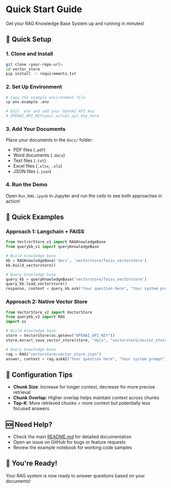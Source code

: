 # Quick Start Guide

Get your RAG Knowledge Base System up and running in minutes!

## 🚀 Quick Setup

### 1. Clone and Install
```bash
git clone <your-repo-url>
cd vertor_store
pip install -r requirements.txt
```

### 2. Set Up Environment
```bash
# Copy the example environment file
cp env.example .env

# Edit .env and add your OpenAI API key
# OPENAI_API_KEY=your_actual_api_key_here
```

### 3. Add Your Documents
Place your documents in the `docs/` folder:
- PDF files (`.pdf`)
- Word documents (`.docx`)
- Text files (`.txt`)
- Excel files (`.xlsx`, `.xls`)
- JSON files (`.json`)

### 4. Run the Demo
Open `Run_RAG.ipynb` in Jupyter and run the cells to see both approaches in action!

## 🎯 Quick Examples

### Approach 1: Langchain + FAISS
```python
from VectrorStore_v1 import RAGKnowledgeBase
from querykb_v1 import queryKnowledgeBase

# Build knowledge base
kb = RAGKnowledgeBase('docs', 'vectorstore/faiss_vectorstore')
kb.build_vectorstore()

# Query knowledge base
query_kb = queryKnowledgeBase('vectorstore/faiss_vectorstore')
query_kb.load_vectorstore()
response, context = query_kb.ask("Your question here", "Your system prompt")
```

### Approach 2: Native Vector Store
```python
from VectorStore_v2 import VectorStore
from querykb_v2 import RAG
import os

# Build knowledge base
store = VectorStore(os.getenv("OPENAI_API_KEY"))
store.exract_save_vector_store(store, "docs", "vectorstore/vector_store.json")

# Query knowledge base
rag = RAG("vectorstore/vector_store.json")
answer, context = rag.askAI("Your question here", "Your system prompt")
```

## 🔧 Configuration Tips

- **Chunk Size**: Increase for longer context, decrease for more precise retrieval
- **Chunk Overlap**: Higher overlap helps maintain context across chunks
- **Top-K**: More retrieved chunks = more context but potentially less focused answers

## 🆘 Need Help?

- Check the main [README.md](README.md) for detailed documentation
- Open an issue on GitHub for bugs or feature requests
- Review the example notebook for working code samples

## 🎉 You're Ready!

Your RAG system is now ready to answer questions based on your documents!
